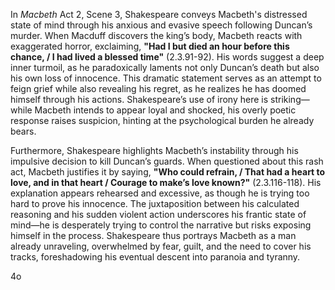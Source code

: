 In _Macbeth_ Act 2, Scene 3, Shakespeare conveys Macbeth's distressed state of mind through his anxious and evasive speech following Duncan’s murder. When Macduff discovers the king’s body, Macbeth reacts with exaggerated horror, exclaiming, **"Had I but died an hour before this chance, / I had lived a blessed time"** (2.3.91-92). His words suggest a deep inner turmoil, as he paradoxically laments not only Duncan’s death but also his own loss of innocence. This dramatic statement serves as an attempt to feign grief while also revealing his regret, as he realizes he has doomed himself through his actions. Shakespeare’s use of irony here is striking—while Macbeth intends to appear loyal and shocked, his overly poetic response raises suspicion, hinting at the psychological burden he already bears.

Furthermore, Shakespeare highlights Macbeth’s instability through his impulsive decision to kill Duncan’s guards. When questioned about this rash act, Macbeth justifies it by saying, **"Who could refrain, / That had a heart to love, and in that heart / Courage to make’s love known?"** (2.3.116-118). His explanation appears rehearsed and excessive, as though he is trying too hard to prove his innocence. The juxtaposition between his calculated reasoning and his sudden violent action underscores his frantic state of mind—he is desperately trying to control the narrative but risks exposing himself in the process. Shakespeare thus portrays Macbeth as a man already unraveling, overwhelmed by fear, guilt, and the need to cover his tracks, foreshadowing his eventual descent into paranoia and tyranny.

4o
